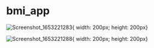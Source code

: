 # bmi_app

![Screenshot_1653221283](https://user-images.githubusercontent.com/22864669/169694435-63b7a850-20a4-484f-9ab6-099499d5d315.png){ width: 200px; height: 200px}


![Screenshot_1653221288](https://user-images.githubusercontent.com/22864669/169694422-51f5b1b4-0d51-466e-94a1-720ff844521b.png){ width: 200px; height: 200px}
